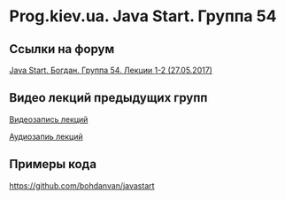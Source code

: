 Prog.kiev.ua. Java Start. Группа 54
===

## Cсылки на форум

[Java Start. Богдан. Группа 54. Лекции 1-2 (27.05.2017)](https://prog.kiev.ua/forum/index.php/topic,2937.0.html)

## Видео лекций предыдущих групп

[Видеозапись лекций](https://mega.nz/#F!SRclnQQT)

[Аудиозапиь лекций](https://mega.nz/#F!GY8UjTBS)

## Примеры кода

https://github.com/bohdanvan/javastart
